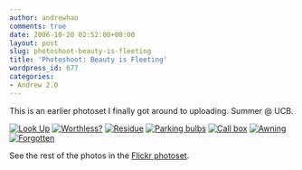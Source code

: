 ```yaml
---
author: andrewhao
comments: true
date: 2006-10-20 02:52:00+00:00
layout: post
slug: photoshoot-beauty-is-fleeting
title: 'Photoshoot: Beauty is Fleeting'
wordpress_id: 677
categories:
- Andrew 2.0
---
```


This is an earlier photoset I finally got around to uploading. Summer @ UCB.  
  
  
[![Look Up](http://static.flickr.com/97/274488372_fbb98d3e2c_m.jpg)](http://www.flickr.com/photos/g9labs/274488372/)
[![Worthless?](http://static.flickr.com/104/274488375_a3c5570e3c_m.jpg)](http://www.flickr.com/photos/g9labs/274488375/)
[![Residue](http://static.flickr.com/100/274488376_d1900025a0_m.jpg)](http://www.flickr.com/photos/g9labs/274488376/)
[![Parking bulbs](http://static.flickr.com/87/274490689_f8859eb4d4_m.jpg)](http://www.flickr.com/photos/g9labs/274490689/)
[![Call box](http://static.flickr.com/111/274490967_e8cf779515_m.jpg)](http://www.flickr.com/photos/g9labs/274490967/)
[![Awning](http://static.flickr.com/101/274488378_115961a73a_m.jpg)](http://www.flickr.com/photos/g9labs/274488378/)
[![Forgotten](http://static.flickr.com/80/274488374_a1f4458248_m.jpg)](http://www.flickr.com/photos/g9labs/274488374/)  
  
See the rest of the photos in the [Flickr photoset](http://flickr.com/photos/g9labs/sets/72157594336693348/).  
  


